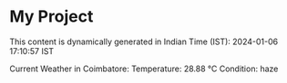 # My Project

This content is dynamically generated in Indian Time (IST): 2024-01-06 17:10:57 IST


Current Weather in Coimbatore:
Temperature: 28.88 °C
Condition: haze
